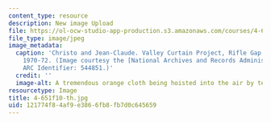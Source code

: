 ```yaml
---
content_type: resource
description: New image Upload
file: https://ol-ocw-studio-app-production.s3.amazonaws.com/courses/4-651-art-since-1940-fall-2010/121774f84af9e3866fb8fb7d0c645659_4-651f10-th.jpg
file_type: image/jpeg
image_metadata:
  caption: 'Christo and Jean-Claude. Valley Curtain Project, Rifle Gap, Colorado,
    1970-72. (Image courtesy the [National Archives and Records Administration](http://www.archives.gov/).
    ARC Identifier: 544851.)'
  credit: ''
  image-alt: A tremendous orange cloth being hoisted into the air by teams of workers.
resourcetype: Image
title: 4-651f10-th.jpg
uid: 121774f8-4af9-e386-6fb8-fb7d0c645659
---
```

